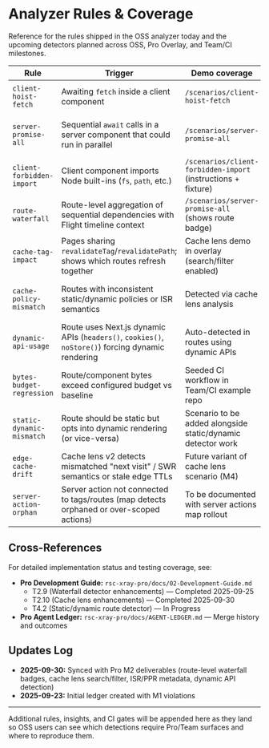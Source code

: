 # Analyzer Rules & Coverage

Reference for the rules shipped in the OSS analyzer today and the upcoming detectors planned across OSS, Pro Overlay, and Team/CI milestones.

| Rule                      | Trigger                                                                                           | Demo coverage                                                 | Analyzer artifact                                                                     | Overlay / CI surface                                                                | Status                    |
| ------------------------- | ------------------------------------------------------------------------------------------------- | ------------------------------------------------------------- | ------------------------------------------------------------------------------------- | ----------------------------------------------------------------------------------- | ------------------------- |
| `client-hoist-fetch`      | Awaiting `fetch` inside a client component                                                        | `/scenarios/client-hoist-fetch`                               | `module:app/(scenarios)/scenarios/client-hoist-fetch/page.tsx`                        | Included in static report; overlay adds live hydration context                      | Released (OSS M1)         |
| `server-promise-all`      | Sequential `await` calls in a server component that could run in parallel                         | `/scenarios/server-promise-all`                               | `module:app/(scenarios)/scenarios/server-promise-all/page.tsx`                        | Report suggestions + overlay route-level waterfall badges with Flight timeline data | Released (OSS M1, Pro M2) |
| `client-forbidden-import` | Client component imports Node built-ins (`fs`, `path`, etc.)                                      | `/scenarios/client-forbidden-import` (instructions + fixture) | `module:app/(scenarios)/scenarios/client-forbidden-import/ForbiddenImportExample.tsx` | Shows as report diagnostic; VS Code extension will surface it inline                | Released (OSS M1)         |
| `route-waterfall`         | Route-level aggregation of sequential dependencies with Flight timeline context                   | `/scenarios/server-promise-all` (shows route badge)           | Analyzer lifts `server-promise-all` findings to route-scoped suggestions              | Overlay shows route-level waterfall badge + tooltip with aggregated file context    | Released (Pro M2)         |
| `cache-tag-impact`        | Pages sharing `revalidateTag`/`revalidatePath`; shows which routes refresh together               | Cache lens demo in overlay (search/filter enabled)            | Cache lens metadata with ISR/PPR policy detection                                     | Overlay cache lens with search, policy mismatch warnings, route metadata            | Released (Pro M2)         |
| `cache-policy-mismatch`   | Routes with inconsistent static/dynamic policies or ISR semantics                                 | Detected via cache lens analysis                              | Route `dynamic`/`revalidate` metadata in model                                        | Cache lens warnings for mismatched policies; "SWR next visit" hints for ISR routes  | Released (Pro M2)         |
| `dynamic-api-usage`       | Route uses Next.js dynamic APIs (`headers()`, `cookies()`, `noStore()`) forcing dynamic rendering | Auto-detected in routes using dynamic APIs                    | OSS analyzer infers dynamic rendering and sets route strategy                         | Overlay Boundary Tree shows route strategy badge (Dynamic/ISR/Static/Manual)        | In Progress (OSS, Pro M4) |
| `bytes-budget-regression` | Route/component bytes exceed configured budget vs baseline                                        | Seeded CI workflow in Team/CI example repo                    | Budget comparison JSON + PR comment formatter                                         | GitHub Action comment + required check                                              | Planned (Team/CI M3)      |
| `static-dynamic-mismatch` | Route should be static but opts into dynamic rendering (or vice-versa)                            | Scenario to be added alongside static/dynamic detector work   | Analyzer flags + CLI warning; overlay highlights affected routes                      | Overlay route strategy badges with policy recommendations                           | In Progress (Pro M4)      |
| `edge-cache-drift`        | Cache lens v2 detects mismatched "next visit" / SWR semantics or stale edge TTLs                  | Future variant of cache lens scenario (M4)                    | Extended cache lens metadata                                                          | Overlay "next visit" projections + docs                                             | Planned (Pro M4)          |
| `server-action-orphan`    | Server action not connected to tags/routes (map detects orphaned or over-scoped actions)          | To be documented with server actions map rollout              | Server actions graph export                                                           | Overlay server actions map                                                          | Planned (Pro M4)          |

## Cross-References

For detailed implementation status and testing coverage, see:

- **Pro Development Guide:** `rsc-xray-pro/docs/02-Development-Guide.md`
  - T2.9 (Waterfall detector enhancements) — Completed 2025-09-25
  - T2.10 (Cache lens enhancements) — Completed 2025-09-30
  - T4.2 (Static/dynamic route detector) — In Progress
- **Pro Agent Ledger:** `rsc-xray-pro/docs/AGENT-LEDGER.md` — Merge history and outcomes

## Updates Log

- **2025-09-30:** Synced with Pro M2 deliverables (route-level waterfall badges, cache lens search/filter, ISR/PPR metadata, dynamic API detection)
- **2025-09-23:** Initial ledger created with M1 violations

---

Additional rules, insights, and CI gates will be appended here as they land so OSS users can see which detections require Pro/Team surfaces and where to reproduce them.
